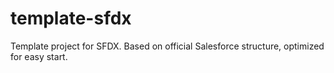 # template-sfdx
Template project for SFDX. Based on official Salesforce structure, optimized for easy start.
